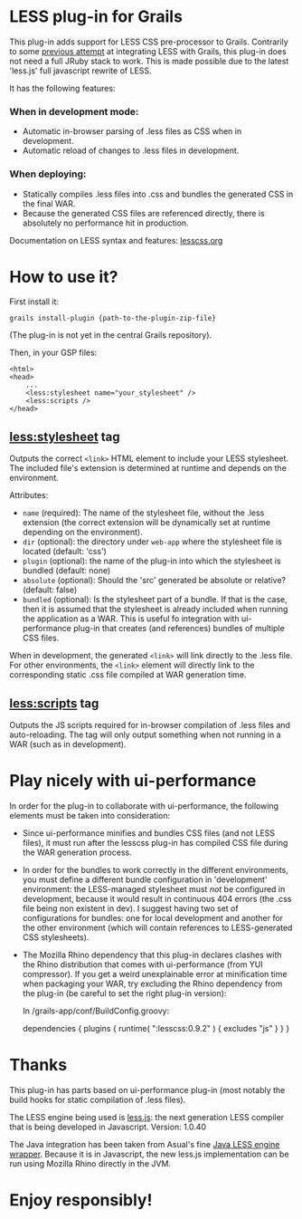 # LESS plug-in for Grails

This plug-in adds support for LESS CSS pre-processor to Grails. Contrarily to some [previous attempt](http://johnnywey.wordpress.com/2010/03/02/grails-less-css-plugin/)
at integrating LESS with Grails, this plug-in does not need a full JRuby stack to work. This is made possible due to the latest
'less.js' full javascript rewrite of LESS.

It has the following features:

### When in development mode:
 * Automatic in-browser parsing of .less files as CSS when in development.
 * Automatic reload of changes to .less files in development.

### When deploying:
 * Statically compiles .less files into .css and bundles the generated CSS in the final WAR.
 * Because the generated CSS files are referenced directly, there is absolutely no performance hit in production.

Documentation on LESS syntax and features: [lesscss.org](http://lesscss.org)


# How to use it?

First install it:

    grails install-plugin {path-to-the-plugin-zip-file}

(The plug-in is not yet in the central Grails repository).

Then, in your GSP files:

    <html>
    <head>
        ...
        <less:stylesheet name="your_stylesheet" />
        <less:scripts />
    </head>


## <less:stylesheet> tag

Outputs the correct `<link>` HTML element to include your LESS stylesheet.
The included file's extension is determined at runtime and depends on the environment.

Attributes:

  * `name` (required): The name of the stylesheet file, without the .less extension (the correct extension will be dynamically
  set at runtime depending on the environment).
  * `dir` (optional): the directory under `web-app` where the stylesheet file is located (default: 'css')
  * `plugin` (optional): the name of the plug-in into which the stylesheet is bundled (default: none)
  * `absolute` (optional): Should the 'src' generated be absolute or relative? (default: false)
  * `bundled` (optional): Is the stylesheet part of a bundle. If that is the case, then it is assumed that
  the stylesheet is already included when running the application as a WAR. This is useful fo
  integration with ui-performance plug-in that creates (and references) bundles of multiple CSS files.

When in development, the generated `<link>` will link directly to the .less file.
For other environments, the `<link>` element will directly link to the corresponding static .css file
compiled at WAR generation time.

## <less:scripts> tag

Outputs the JS scripts required for in-browser compilation of .less files and auto-reloading.
The tag will only output something when not running in a WAR (such as in development).

# Play nicely with ui-performance

In order for the plug-in to collaborate with ui-performance, the following elements must be taken
into consideration:

 * Since ui-performance minifies and bundles CSS files (and not LESS files), it must run after the lesscss plug-in has
 compiled CSS file during the WAR generation process.
 * In order for the bundles to work correctly in the different environments, you must define a different
 bundle configuration in 'development' environment: the LESS-managed stylesheet must *not* be configured in
 development, because it would result in continuous 404 errors (the .css file being non existent in dev).
 I suggest having two set of configurations for bundles: one for local development and another for the other
 environment (which will contain references to LESS-generated CSS stylesheets).
 * The Mozilla Rhino dependency that this plug-in declares clashes with the Rhino distribution that comes
 with ui-performance (from YUI compressor). If you get a weird unexplainable error at minification time when packaging
 your WAR, try excluding the Rhino dependency from the plug-in (be careful to set the right plug-in version):

     In /grails-app/conf/BuildConfig.groovy:

     dependencies {
        plugins {
            runtime( ":lesscss:0.9.2" ) {
                excludes "js"
            }
        }
     }


# Thanks

This plug-in has parts based on ui-performance plug-in (most notably the build hooks for static compilation of .less files).

The LESS engine being used is [less.js](https://github.com/cloudhead/less.js/tree/): the next generation LESS compiler that is being developed in Javascript.
Version: 1.0.40

The Java integration has been taken from Asual's fine [Java LESS engine wrapper](https://github.com/asual/lesscss-engine).
Because it is in Javascript, the new less.js implementation can be run using Mozilla Rhino directly in the JVM.

# Enjoy responsibly!
